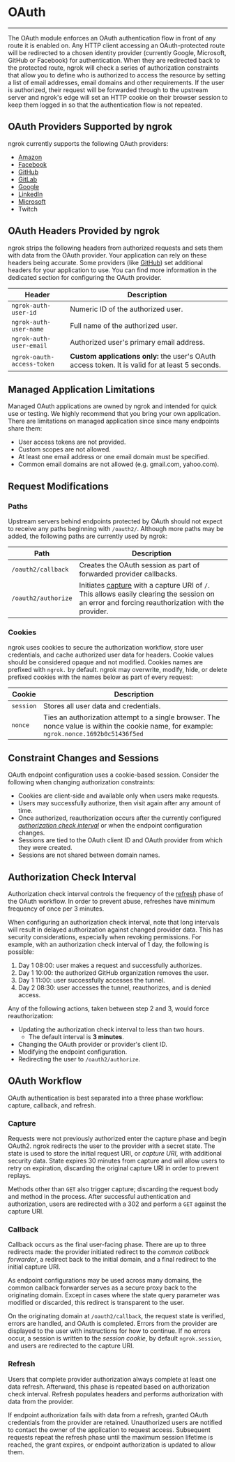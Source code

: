 # OAuth
----------------

The OAuth module enforces an OAuth authentication flow in front of any route it is enabled on. Any HTTP client accessing an OAuth-protected route will be redirected to a chosen identity provider (currently Google, Microsoft, GitHub or Facebook) for authentication. When they are redirected back to the protected route, ngrok will check a series of authorization constraints that allow you to define who is authorized to access the resource by setting a list of email addresses, email domains and other requirements. If the user is authorized, their request will be forwarded through to the upstream server and ngrok's edge will set an HTTP cookie on their browser session to keep them logged in so that the authentication flow is not repeated.

## OAuth Providers Supported by ngrok

ngrok currently supports the following OAuth providers:

*   [Amazon](/docs/cloud-edge/modules/oauth/amazon)
*   [Facebook](/docs/cloud-edge/modules/oauth/facebook)
*   [GitHub](/docs/cloud-edge/modules/oauth/github)
*   [GitLab](/docs/cloud-edge/modules/oauth/gitlab)
*   [Google](/docs/cloud-edge/modules/oauth/google)
*   [LinkedIn](/docs/cloud-edge/modules/oauth/linkedin)
*   [Microsoft](/docs/cloud-edge/modules/oauth/microsoft)
*   Twitch

## OAuth Headers Provided by ngrok

ngrok strips the following headers from authorized requests and sets them with data from the OAuth provider. Your application can rely on these headers being accurate. Some providers (like [GitHub](/docs/cloud-edge/modules/oauth/github#oauth-providers-github-headers)) set additional headers for your application to use. You can find more information in the dedicated section for configuring the OAuth provider.

|Header|Description|
|---|---|
| `ngrok-auth-user-id` | Numeric ID of the authorized user. |
| `ngrok-auth-user-name` | Full name of the authorized user. |
| `ngrok-auth-user-email` | Authorized user's primary email address. |
| `ngrok-oauth-access-token` | **Custom applications only:** the user's OAuth access token. It is valid for at least 5 seconds. |

## Managed Application Limitations

Managed OAuth applications are owned by ngrok and intended for quick use or testing. We highly recommend that you bring your own application. There are limitations on managed application since since many endpoints share them:

*   User access tokens are not provided.
*   Custom scopes are not allowed.
*   At least one email address or one email domain must be specified.
*   Common email domains are not allowed (e.g. gmail.com, yahoo.com).

## Request Modifications

### Paths

Upstream servers behind endpoints protected by OAuth should not expect to receive any paths beginning with `/oauth2/`. Although more paths may be added, the following paths are currently used by ngrok:

|Path|Description|
|---|---|
| `/oauth2/callback` | Creates the OAuth session as part of forwarded provider callbacks. |
| `/oauth2/authorize` | Initiates [capture](#capture) with a capture URI of `/`. This allows easily clearing the session on an error and forcing reauthorization with the provider. |

### Cookies

ngrok uses cookies to secure the authorization workflow, store user credentials, and cache authorized user data for headers. Cookie values should be considered opaque and not modified. Cookies names are prefixed with `ngrok.` by default. ngrok may overwrite, modify, hide, or delete prefixed cookies with the names below as part of every request:

|Cookie|Description|
|---|---|
| `session` | Stores all user data and credentials.|
| `nonce` | Ties an authorization attempt to a single browser. The nonce value is within the cookie name, for example: `ngrok.nonce.1692b0c51436f5ed`|

## Constraint Changes and Sessions

OAuth endpoint configuration uses a cookie-based session. Consider the following when changing authorization constraints:

*   Cookies are client-side and available only when users make requests.
*   Users may successfully authorize, then visit again after any amount of time.
*   Once authorized, reauthorization occurs after the currently configured _[authorization check interval](#authorization-check-interval)_ or when the endpoint configuration changes.
*   Sessions are tied to the OAuth client ID and OAuth provider from which they were created.
*   Sessions are not shared between domain names.

## Authorization Check Interval

Authorization check interval controls the frequency of the [refresh](#refresh) phase of the OAuth workflow. In order to prevent abuse, refreshes have minimum frequency of once per 3 minutes.

When configuring an authorization check interval, note that long intervals will result in delayed authorization against changed provider data. This has security considerations, especially when revoking permissions. For example, with an authorization check interval of 1 day, the following is possible:

1.  Day 1 08:00: user makes a request and successfully authorizes.
2.  Day 1 10:00: the authorized GitHub organization removes the user.
3.  Day 1 11:00: user successfully accesses the tunnel.
4.  Day 2 08:30: user accesses the tunnel, reauthorizes, and is denied access.

Any of the following actions, taken between step 2 and 3, would force reauthorization:

*   Updating the authorization check interval to less than two hours.
    *   The default interval is **3 minutes**.
*   Changing the OAuth provider or provider's client ID.
*   Modifying the endpoint configuration.
*   Redirecting the user to `/oauth2/authorize`.

## OAuth Workflow

OAuth authentication is best separated into a three phase workflow: capture, callback, and refresh.

### Capture

Requests were not previously authorized enter the capture phase and begin OAuth2. ngrok redirects the user to the provider with a secret state. The state is used to store the initial request URI, or _capture URI_, with additional security data. State expires 30 minutes from capture and will allow users to retry on expiration, discarding the original capture URI in order to prevent replays.

Methods other than `GET` also trigger capture; discarding the request body and method in the process. After successful authentication and authorization, users are redirected with a 302 and perform a `GET` against the capture URI.

### Callback

Callback occurs as the final user-facing phase. There are up to three redirects made: the provider initiated redirect to the _common callback forwarder_, a redirect back to the initial domain, and a final redirect to the initial capture URI.

As endpoint configurations may be used across many domains, the common callback forwarder serves as a secure proxy back to the originating domain. Except in cases where the state query parameter was modified or discarded, this redirect is transparent to the user.

On the originating domain at `/oauth2/callback`, the request state is verified, errors are handled, and OAuth is completed. Errors from the provider are displayed to the user with instructions for how to continue. If no errors occur, a session is written to the _session cookie_, by default `ngrok.session`, and users are redirected to the capture URI.

### Refresh

Users that complete provider authorization always complete at least one data refresh. Afterward, this phase is repeated based on authorization check interval. Refresh populates headers and performs authorization with data from the provider.

If endpoint authorization fails with data from a refresh, granted OAuth credentials from the provider are retained. Unauthorized users are notified to contact the owner of the application to request access. Subsequent requests repeat the refresh phase until the maximum session lifetime is reached, the grant expires, or endpoint authorization is updated to allow them.
